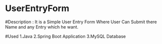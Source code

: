 # UserEntryForm
#Description :
It is a Simple User Entry Form Where User Can Submit there Name and any Entry which he want.

#Used 
1.Java
2.Spring Boot Application 
3.MySQL Database
